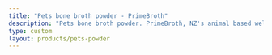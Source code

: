 ```yaml
---
title: "Pets bone broth powder - PrimeBroth"
description: "Pets bone broth powder. PrimeBroth, NZ's animal based wellness drink for pets"
type: custom
layout: products/pets-powder
---
```



